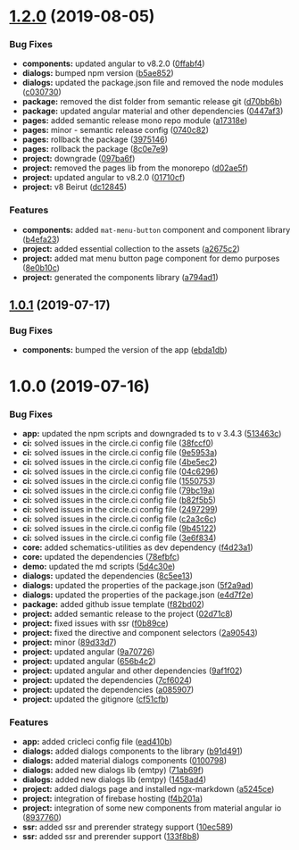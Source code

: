 # [1.2.0](https://github.com/angular-material-extensions/components/compare/v1.1.0...v1.2.0) (2019-08-05)


### Bug Fixes

* **components:** updated angular to v8.2.0 ([0ffabf4](https://github.com/angular-material-extensions/components/commit/0ffabf4))
* **dialogs:** bumped npm version ([b5ae852](https://github.com/angular-material-extensions/components/commit/b5ae852))
* **dialogs:** updated the package.json file and removed the node modules ([c030730](https://github.com/angular-material-extensions/components/commit/c030730))
* **package:** removed the dist folder from semantic release git ([d70bb6b](https://github.com/angular-material-extensions/components/commit/d70bb6b))
* **package:** updated angular material and other dependencies ([0447af3](https://github.com/angular-material-extensions/components/commit/0447af3))
* **pages:** added semantic release mono repo module ([a17318e](https://github.com/angular-material-extensions/components/commit/a17318e))
* **pages:** minor - semantic release config ([0740c82](https://github.com/angular-material-extensions/components/commit/0740c82))
* **pages:** rollback the package ([3975146](https://github.com/angular-material-extensions/components/commit/3975146))
* **pages:** rollback the package ([8c0e7e9](https://github.com/angular-material-extensions/components/commit/8c0e7e9))
* **project:** downgrade ([097ba6f](https://github.com/angular-material-extensions/components/commit/097ba6f))
* **project:** removed the pages lib from the monorepo ([d02ae5f](https://github.com/angular-material-extensions/components/commit/d02ae5f))
* **project:** updated angular to v8.2.0 ([01710cf](https://github.com/angular-material-extensions/components/commit/01710cf))
* **project:** v8 Beirut ([dc12845](https://github.com/angular-material-extensions/components/commit/dc12845))


### Features

* **components:** added `mat-menu-button` component and component library ([b4efa23](https://github.com/angular-material-extensions/components/commit/b4efa23))
* **project:** added essential collection to the assets ([a2675c2](https://github.com/angular-material-extensions/components/commit/a2675c2))
* **project:** added mat menu button page component for demo purposes ([8e0b10c](https://github.com/angular-material-extensions/components/commit/8e0b10c))
* **project:** generated the components library ([a794ad1](https://github.com/angular-material-extensions/components/commit/a794ad1))

## [1.0.1](https://github.com/angular-material-extensions/components/compare/v1.0.0...v1.0.1) (2019-07-17)


### Bug Fixes

* **components:** bumped the version of the app ([ebda1db](https://github.com/angular-material-extensions/components/commit/ebda1db))

# 1.0.0 (2019-07-16)


### Bug Fixes

* **app:** updated the npm scripts and downgraded ts to v 3.4.3 ([513463c](https://github.com/angular-material-extensions/components/commit/513463c))
* **ci:** solved issues in the circle.ci config file ([38fccf0](https://github.com/angular-material-extensions/components/commit/38fccf0))
* **ci:** solved issues in the circle.ci config file ([9e5953a](https://github.com/angular-material-extensions/components/commit/9e5953a))
* **ci:** solved issues in the circle.ci config file ([4be5ec2](https://github.com/angular-material-extensions/components/commit/4be5ec2))
* **ci:** solved issues in the circle.ci config file ([04c6296](https://github.com/angular-material-extensions/components/commit/04c6296))
* **ci:** solved issues in the circle.ci config file ([1550753](https://github.com/angular-material-extensions/components/commit/1550753))
* **ci:** solved issues in the circle.ci config file ([79bc19a](https://github.com/angular-material-extensions/components/commit/79bc19a))
* **ci:** solved issues in the circle.ci config file ([b82f5b5](https://github.com/angular-material-extensions/components/commit/b82f5b5))
* **ci:** solved issues in the circle.ci config file ([2497299](https://github.com/angular-material-extensions/components/commit/2497299))
* **ci:** solved issues in the circle.ci config file ([c2a3c6c](https://github.com/angular-material-extensions/components/commit/c2a3c6c))
* **ci:** solved issues in the circle.ci config file ([9b45122](https://github.com/angular-material-extensions/components/commit/9b45122))
* **ci:** solved issues in the circle.ci config file ([3e6f834](https://github.com/angular-material-extensions/components/commit/3e6f834))
* **core:** added schematics-utilities as dev dependency ([f4d23a1](https://github.com/angular-material-extensions/components/commit/f4d23a1))
* **core:** updated the dependencies ([78efbfc](https://github.com/angular-material-extensions/components/commit/78efbfc))
* **demo:** updated the md scripts ([5d4c30e](https://github.com/angular-material-extensions/components/commit/5d4c30e))
* **dialogs:** updated the dependencies ([8c5ee13](https://github.com/angular-material-extensions/components/commit/8c5ee13))
* **dialogs:** updated the properties of the package.json ([5f2a9ad](https://github.com/angular-material-extensions/components/commit/5f2a9ad))
* **dialogs:** updated the properties of the package.json ([e4d7f2e](https://github.com/angular-material-extensions/components/commit/e4d7f2e))
* **package:** added github issue template ([f82bd02](https://github.com/angular-material-extensions/components/commit/f82bd02))
* **project:** added semantic release to the project ([02d71c8](https://github.com/angular-material-extensions/components/commit/02d71c8))
* **project:** fixed issues with ssr ([f0b89ce](https://github.com/angular-material-extensions/components/commit/f0b89ce))
* **project:** fixed the directive and component selectors ([2a90543](https://github.com/angular-material-extensions/components/commit/2a90543))
* **project:** minor ([89d33d7](https://github.com/angular-material-extensions/components/commit/89d33d7))
* **project:** updated angular ([9a70726](https://github.com/angular-material-extensions/components/commit/9a70726))
* **project:** updated angular ([656b4c2](https://github.com/angular-material-extensions/components/commit/656b4c2))
* **project:** updated angular and other dependencies ([9af1f02](https://github.com/angular-material-extensions/components/commit/9af1f02))
* **project:** updated the dependencies ([7cf6024](https://github.com/angular-material-extensions/components/commit/7cf6024))
* **project:** updated the dependencies ([a085907](https://github.com/angular-material-extensions/components/commit/a085907))
* **project:** updated the gitignore ([cf51cfb](https://github.com/angular-material-extensions/components/commit/cf51cfb))


### Features

* **app:** added cricleci config file ([ead410b](https://github.com/angular-material-extensions/components/commit/ead410b))
* **dialogs:** added dialogs components to the library ([b91d491](https://github.com/angular-material-extensions/components/commit/b91d491))
* **dialogs:** added material dialogs components ([0100798](https://github.com/angular-material-extensions/components/commit/0100798))
* **dialogs:** added new dialogs lib (emtpy) ([71ab69f](https://github.com/angular-material-extensions/components/commit/71ab69f))
* **dialogs:** added new dialogs lib (emtpy) ([1458ad4](https://github.com/angular-material-extensions/components/commit/1458ad4))
* **project:** added dialogs page and installed ngx-markdown ([a5245ce](https://github.com/angular-material-extensions/components/commit/a5245ce))
* **project:** integration of firebase hosting ([f4b201a](https://github.com/angular-material-extensions/components/commit/f4b201a))
* **project:** integration of some new components from material angular io ([8937760](https://github.com/angular-material-extensions/components/commit/8937760))
* **ssr:** added ssr and prerender strategy support ([10ec589](https://github.com/angular-material-extensions/components/commit/10ec589))
* **ssr:** added ssr and prerender support ([133f8b8](https://github.com/angular-material-extensions/components/commit/133f8b8))

